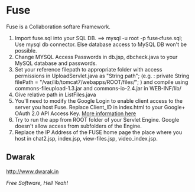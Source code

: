 Fuse
====

Fuse is a Collaboration softare Framework.

1. Import fuse.sql into your SQL DB. ==> mysql -u root -p fuse<fuse.sql; Use mysql db connector. Else database access to MySQL DB won't be possible.
2. Change MYSQL Access Passwords in db.jsp, dbcheck.java to your MySQL database and passwords.
3. Set your reference filepath to appropriate folder with access permissions in UploadServlet.java as "String path"; (e.g. : private String filePath = "/var/lib/tomcat7/webapps/ROOT/files/"; ) and compile using commons-fileupload-1.3.jar and commons-io-2.4.jar in WEB-INF/lib/
4. Give relative path in ListFiles.java
5. You'll need to modify the Google Login to enable client access to the server you host Fuse. Replace Client_ID in index.html to your Google+ OAuth 2.0 API Access Key. [More information here] 
6. Try to run the app from ROOT folder of your Servlet Engine. Google doesn't allow access from subfolders of the Engine.
7. Replace the IP Address of the FUSE home page the place where you host in 
chat2.jsp, index.jsp, view-files.jsp, video_index.jsp. 


Dwarak
-
http://www.dwarak.in

*Free Software, Hell Yeah!*

  [More information here]: https://developers.google.com/+/quickstart/javascript



